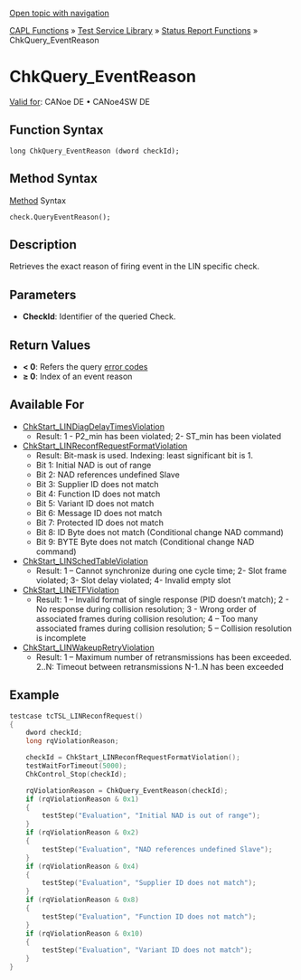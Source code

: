 [Open topic with navigation](../../../../../CANoeDEFamily.htm#Topics/CAPLFunctions/Test/Functions/CAPLfunctionChkQueryEventReason.md)

[CAPL Functions](../../CAPLfunctions.md) » [Test Service Library](../CAPLfunctionsTSLOverview.md) » [Status Report Functions](../CAPLfunctionsTSLStatusReportFunctions.md) » ChkQuery_EventReason

# ChkQuery_EventReason

[Valid for](../../../Shared/FeatureAvailability.md): CANoe DE • CANoe4SW DE

## Function Syntax

```
long ChkQuery_EventReason (dword checkId);
```

## Method Syntax

[Method](../../../Shared/CAPL/General/ClassesAndObjects.md) Syntax

```
check.QueryEventReason();
```

## Description

Retrieves the exact reason of firing event in the LIN specific check.

## Parameters

- **CheckId**: Identifier of the queried Check.

## Return Values

- **< 0**: Refers the query [error codes](../CAPLfunctionsTSLErrorCodes.md)
- **≥ 0**: Index of an event reason

## Available For

- [ChkStart_LINDiagDelayTimesViolation](CAPLfunctionChkStartLinDiagDelayTimesViolation.md)
  - Result: 1 - P2_min has been violated; 2- ST_min has been violated
- [ChkStart_LINReconfRequestFormatViolation](CAPLfunctionChkStartLinReconfRequestFormatViolation.md)
  - Result: Bit-mask is used. Indexing: least significant bit is 1.
  - Bit 1: Initial NAD is out of range
  - Bit 2: NAD references undefined Slave
  - Bit 3: Supplier ID does not match
  - Bit 4: Function ID does not match
  - Bit 5: Variant ID does not match
  - Bit 6: Message ID does not match
  - Bit 7: Protected ID does not match
  - Bit 8: ID Byte does not match (Conditional change NAD command)
  - Bit 9: BYTE Byte does not match (Conditional change NAD command)
- [ChkStart_LINSchedTableViolation](CAPLfunctionChkStartLinSchedTableViolation.md)
  - Result: 1 – Cannot synchronize during one cycle time; 2- Slot frame violated; 3- Slot delay violated; 4- Invalid empty slot
- [ChkStart_LINETFViolation](CAPLfunctionChkStartLinEtfViolation.md)
  - Result: 1 – Invalid format of single response (PID doesn’t match); 2 - No response during collision resolution; 3 - Wrong order of associated frames during collision resolution; 4 – Too many associated frames during collision resolution; 5 – Collision resolution is incomplete
- [ChkStart_LINWakeupRetryViolation](CAPLfunctionChkStartLinWakeupRetryViolation.md)
  - Result: 1 – Maximum number of retransmissions has been exceeded. 2..N: Timeout between retransmissions N-1..N has been exceeded

## Example

```c
testcase tcTSL_LINReconfRequest()
{
    dword checkId;
    long rqViolationReason;

    checkId = ChkStart_LINReconfRequestFormatViolation();
    testWaitForTimeout(5000);
    ChkControl_Stop(checkId);

    rqViolationReason = ChkQuery_EventReason(checkId);
    if (rqViolationReason & 0x1)
    {
        testStep("Evaluation", "Initial NAD is out of range");
    }
    if (rqViolationReason & 0x2)
    {
        testStep("Evaluation", "NAD references undefined Slave");
    }
    if (rqViolationReason & 0x4)
    {
        testStep("Evaluation", "Supplier ID does not match");
    }
    if (rqViolationReason & 0x8)
    {
        testStep("Evaluation", "Function ID does not match");
    }
    if (rqViolationReason & 0x10)
    {
        testStep("Evaluation", "Variant ID does not match");
    }
}
```
